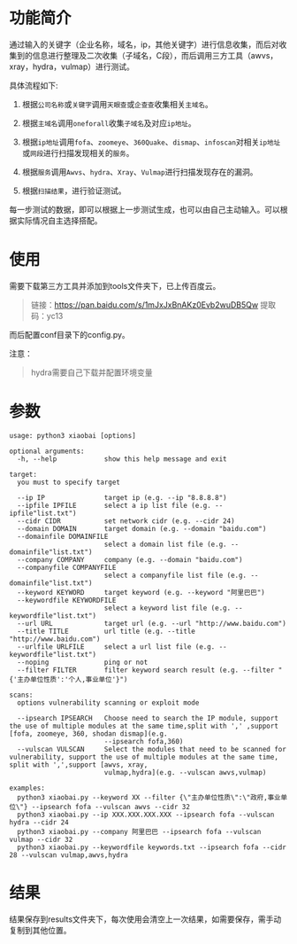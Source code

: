 # 功能简介

通过输入的关键字（企业名称，域名，ip，其他关键字）进行信息收集，而后对收集到的信息进行整理及二次收集（子域名，C段），而后调用三方工具（awvs，xray，hydra，vulmap）进行测试。

具体流程如下:

1. 根据`公司名称`或`关键字`调用`天眼查`或`企查查`收集相关`主域名`。

2. 根据`主域名`调用`oneforall`收集`子域名`及对应`ip地址`。
3. 根据`ip地址`调用`fofa`、`zoomeye`、`360Quake`、`dismap`、`infoscan`对相关`ip地址`或`网段`进行扫描发现相关的`服务`。
4. 根据`服务`调用`Awvs`、`hydra`、`Xray`、`Vulmap`进行扫描发现存在的漏洞。
5. 根据`扫描结果`，进行验证测试。

每一步测试的数据，即可以根据上一步测试生成，也可以由自己主动输入。可以根据实际情况自主选择搭配。

# 使用

需要下载第三方工具并添加到tools文件夹下，已上传百度云。

>链接：https://pan.baidu.com/s/1mJxJxBnAKz0Evb2wuDB5Qw 
>提取码：yc13

而后配置conf目录下的config.py。

注意：

> hydra需要自己下载并配置环境变量

# 参数

```
usage: python3 xiaobai [options]

optional arguments:
  -h, --help            show this help message and exit

target:
  you must to specify target

  --ip IP               target ip (e.g. --ip "8.8.8.8")
  --ipfile IPFILE       select a ip list file (e.g. --ipfile"list.txt")
  --cidr CIDR           set network cidr (e.g. --cidr 24)
  --domain DOMAIN       target domain (e.g. --domain "baidu.com")
  --domainfile DOMAINFILE
                        select a domain list file (e.g. --domainfile"list.txt")
  --company COMPANY     company (e.g. --domain "baidu.com")
  --companyfile COMPANYFILE
                        select a companyfile list file (e.g. --domainfile"list.txt")
  --keyword KEYWORD     target keyword (e.g. --keyword "阿里巴巴")
  --keywordfile KEYWORDFILE
                        select a keyword list file (e.g. --keywordfile"list.txt")
  --url URL             target url (e.g. --url "http://www.baidu.com")
  --title TITLE         url title (e.g. --title "http://www.baidu.com")
  --urlfile URLFILE     select a url list file (e.g. --keywordfile"list.txt")
  --noping              ping or not
  --filter FILTER       filter keyword search result (e.g. --filter "{'主办单位性质':'个人,事业单位'}")

scans:
  options vulnerability scanning or exploit mode

  --ipsearch IPSEARCH   Choose need to search the IP module, support the use of multiple modules at the same time,split with ',' ,support [fofa, zoomeye, 360, shodan dismap](e.g.
                        --ipsearch fofa,360)
  --vulscan VULSCAN     Select the modules that need to be scanned for vulnerability, support the use of multiple modules at the same time, split with ',',support [awvs, xray,
                        vulmap,hydra](e.g. --vulscan awvs,vulmap)

examples:
  python3 xiaobai.py --keyword XX --filter {\"主办单位性质\":\"政府,事业单位\"} --ipsearch fofa --vulscan awvs --cidr 32
  python3 xiaobai.py --ip XXX.XXX.XXX.XXX --ipsearch fofa --vulscan hydra --cidr 24
  python3 xiaobai.py --company 阿里巴巴 --ipsearch fofa --vulscan vulmap --cidr 32
  python3 xiaobai.py --keywordfile keywords.txt --ipsearch fofa --cidr 28 --vulscan vulmap,awvs,hydra
```

# 结果

结果保存到results文件夹下，每次使用会清空上一次结果，如需要保存，需手动复制到其他位置。

